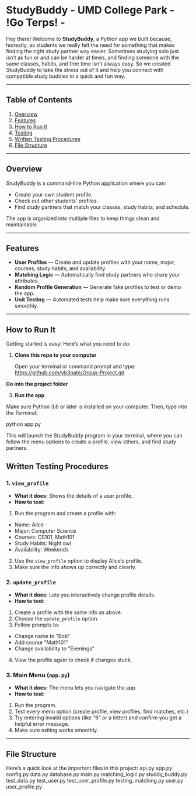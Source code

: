 # StudyBuddy - UMD College Park - !Go Terps! - 

Hey there! Welcome to **StudyBuddy**, a Python app we built because, honestly, as students we really felt the need for something that makes finding the right study partner way easier. Sometimes studying solo just isn’t as fun or and can be harder at times, and finding someone with the same classes, habits, and free time isn’t always easy. So we created StudyBuddy to take the stress out of it and help you connect with compatible study buddies in a quick and fun way.

---

## Table of Contents
1. [Overview](#overview)
2. [Features](#features)
3. [How to Run It](#how-to-run-it)
4. [Testing](#testing)
5. [Written Testing Procedures](#written-testing-procedures)
6. [File Structure](#file-structure)

---

## Overview

StudyBuddy is a command-line Python application where you can:
- Create your own student profile.
- Check out other students’ profiles.
- Find study partners that match your classes, study habits, and schedule.

The app is organized into multiple files to keep things clean and maintainable.

---

## Features

- **User Profiles** — Create and update profiles with your name, major, courses, study habits, and availability.
- **Matching Logic** — Automatically find study partners who share your attributes.
- **Random Profile Generation** — Generate fake profiles to test or demo the app.
- **Unit Testing** — Automated tests help make sure everything runs smoothly.

---

## How to Run It

Getting started is easy! Here’s what you need to do:

1. **Clone this repo to your computer**

   Open your terminal or command prompt and type:
https://github.com/yb3nate/Group-Project.git 

**Go into the project folder**

3. **Run the app**

Make sure Python 3.6 or later is installed on your computer. Then, type into the Terminal:

python app.py


This will launch the StudyBuddy program in your terminal, where you can follow the menu options to create a profile, view others, and find study partners.

## Written Testing Procedures

### 1. `view_profile`

- **What it does:** Shows the details of a user profile.
- **How to test:**
1. Run the program and create a profile with:
  - Name: Alice
  - Major: Computer Science
  - Courses: CS101, Math101
  - Study Habits: Night owl
  - Availability: Weekends
2. Use the `view_profile` option to display Alice’s profile.
3. Make sure the info shows up correctly and clearly.

### 2. `update_profile`

- **What it does:** Lets you interactively change profile details.
- **How to test:**
1. Create a profile with the same info as above.
2. Choose the `update_profile` option.
3. Follow prompts to:
  - Change name to "Bob"
  - Add course "Math101"
  - Change availability to "Evenings"
4. View the profile again to check if changes stuck.

### 3. Main Menu (`app.py`)

- **What it does:** The menu lets you navigate the app.
- **How to test:**
1. Run the program.
2. Test every menu option (create profile, view profiles, find matches, etc.)
3. Try entering invalid options (like “6” or a letter) and confirm you get a helpful error message.
4. Make sure exiting works smoothly.

---

## File Structure

Here’s a quick look at the important files in this project:
api.py
app.py
config.py
data.py
database.py
main.py
matching_logic.py
studdy_buddy.py
test_data.py
test_user.py
test_user_profile.py
testing_matching.py
user.py
user_profile.py
